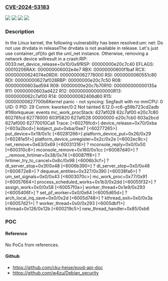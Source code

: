 ### [CVE-2024-53183](https://cve.mitre.org/cgi-bin/cvename.cgi?name=CVE-2024-53183)
![](https://img.shields.io/static/v1?label=Product&message=Linux&color=blue)
![](https://img.shields.io/static/v1?label=Version&message=&color=brightgreen)
![](https://img.shields.io/static/v1?label=Version&message=1da177e4c3f41524e886b7f1b8a0c1fc7321cac2%20&color=brightgreen)
![](https://img.shields.io/static/v1?label=Vulnerability&message=n%2Fa&color=blue)

### Description

In the Linux kernel, the following vulnerability has been resolved:um: net: Do not use drvdata in releaseThe drvdata is not available in release. Let's just use container_of()to get the uml_net instance. Otherwise, removing a network device willresult in a crash:RIP: 0033:net_device_release+0x10/0x6fRSP: 00000000e20c7c40  EFLAGS: 00010206RAX: 000000006002e4e7 RBX: 00000000600f1baf RCX: 00000000624074e0RDX: 0000000062778000 RSI: 0000000060551c80 RDI: 00000000627af028RBP: 00000000e20c7c50 R08: 00000000603ad594 R09: 00000000e20c7b70R10: 000000000000135a R11: 00000000603ad422 R12: 0000000000000000R13: 0000000062c7af00 R14: 0000000062406d60 R15: 00000000627700b6Kernel panic - not syncing: Segfault with no mmCPU: 0 UID: 0 PID: 29 Comm: kworker/0:2 Not tainted 6.12.0-rc6-g59b723cd2adb #1Workqueue: events mc_work_procStack: 627af028 62c7af00 e20c7c80 60276fcd 62778000 603f5820 627af028 00000000 e20c7cb0 603a2bcd 627af000 62770010Call Trace: [<60276fcd>] device_release+0x70/0xba [<603a2bcd>] kobject_put+0xba/0xe7 [<60277265>] put_device+0x19/0x1c [<60281266>] platform_device_put+0x26/0x29 [<60281e5f>] platform_device_unregister+0x2c/0x2e [<6002ec9c>] net_remove+0x63/0x69 [<60031316>] ? mconsole_reply+0x0/0x50 [<600310c8>] mconsole_remove+0x160/0x1cc [<60087d40>] ? __remove_hrtimer+0x38/0x74 [<60087ff8>] ? hrtimer_try_to_cancel+0x8c/0x98 [<6006b3cf>] ? dl_server_stop+0x3f/0x48 [<6006b390>] ? dl_server_stop+0x0/0x48 [<600672e8>] ? dequeue_entities+0x327/0x390 [<60038fa6>] ? um_set_signals+0x0/0x43 [<6003070c>] mc_work_proc+0x77/0x91 [<60057664>] process_scheduled_works+0x1b3/0x2dd [<60055f32>] ? assign_work+0x0/0x58 [<60057f0a>] worker_thread+0x1e9/0x293 [<6005406f>] ? set_pf_worker+0x0/0x64 [<6005d65d>] ? arch_local_irq_save+0x0/0x2d [<6005d748>] ? kthread_exit+0x0/0x3a [<60057d21>] ? worker_thread+0x0/0x293 [<6005dbf1>] kthread+0x126/0x12b [<600219c5>] new_thread_handler+0x85/0xb6

### POC

#### Reference
No PoCs from references.

#### Github
- https://github.com/cku-heise/euvd-api-doc
- https://github.com/w4zu/Debian_security

